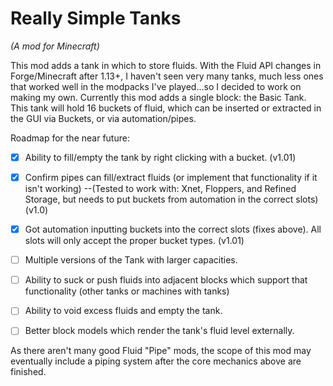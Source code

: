 # Really Simple Tanks
_(A mod for Minecraft)_

This mod adds a tank in which to store fluids. With the Fluid API changes in Forge/Minecraft after 1.13+, I haven't seen very many tanks, much less ones that worked well in the modpacks I've played...so I decided to work on making my own. Currently this mod adds a single block: the Basic Tank. This tank will hold 16 buckets of fluid, which can be inserted or extracted in the GUI via Buckets, or via automation/pipes.
 

Roadmap for the near future:
- [x] Ability to fill/empty the tank by right clicking with a bucket. (v1.01)
- [x] Confirm pipes can fill/extract fluids (or implement that functionality if it isn't working) --(Tested to work with: Xnet, Floppers, and Refined Storage, but needs to put buckets from automation in the correct slots) (v1.0)
- [x] Got automation inputting buckets into the correct slots (fixes above).  All slots will only accept the proper bucket types. (v1.01)
- [ ] Multiple versions of the Tank with larger capacities.
- [ ] Ability to suck or push fluids into adjacent blocks which support that functionality (other tanks or machines with tanks)
- [ ] Ability to void excess fluids and empty the tank.
- [ ] Better block models which render the tank's fluid level externally.


As there aren't many good Fluid "Pipe" mods, the scope of this mod may eventually include a piping system after the core mechanics above are finished.
